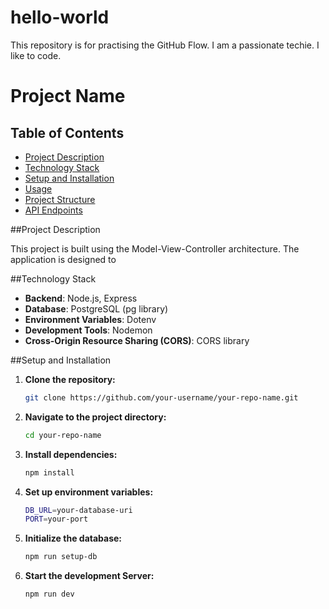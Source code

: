 # hello-world
This repository is for practising the GitHub Flow.
I am a passionate techie. I like to code.
# Project Name

## Table of Contents

- [Project Description](#project-description)
- [Technology Stack](#technology-stack)
- [Setup and Installation](#Setup-and-installation)
- [Usage](#usage)
- [Project Structure](#project-structure)
- [API Endpoints](#api-endpoints)

##Project Description

This project is built using the Model-View-Controller architecture. The application is designed to 

##Technology Stack

- **Backend**: Node.js, Express
- **Database**: PostgreSQL (pg library)
- **Environment Variables**: Dotenv
- **Development Tools**: Nodemon
- **Cross-Origin Resource Sharing (CORS)**: CORS library

##Setup and Installation

1. **Clone the repository:**

	```bash
	git clone https://github.com/your-username/your-repo-name.git

2. **Navigate to the project directory:**

	```bash
	cd your-repo-name

3. **Install dependencies:**

	```bash
	npm install

4. **Set up environment variables:**

	```bash
	DB_URL=your-database-uri
	PORT=your-port

5. **Initialize the database:**

	```bash
	npm run setup-db

6. **Start the development Server:**

	```bash
	npm run dev

